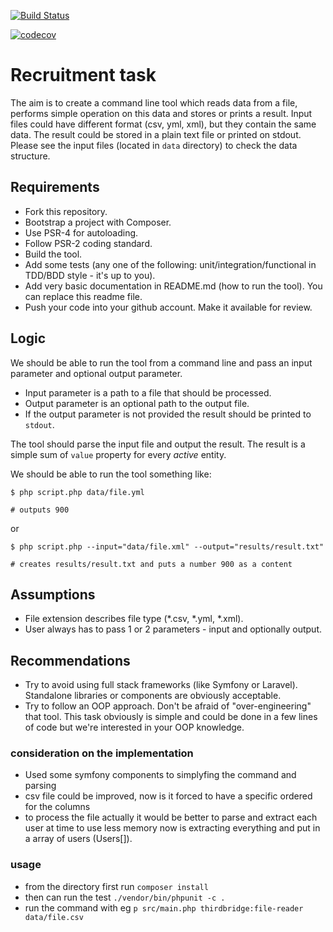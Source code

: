 [![Build Status](https://travis-ci.org/Raffaello/recruitment-task.svg?branch=master)](https://travis-ci.org/Raffaello/recruitment-task)

[![codecov](https://codecov.io/gh/Raffaello/recruitment-task/branch/master/graph/badge.svg)](https://codecov.io/gh/Raffaello/recruitment-task)

# Recruitment task

The aim is to create a command line tool which reads data from a file, performs simple operation on this data and stores or prints a result. Input files could have different format (csv, yml, xml), but they contain the same data. The result could be stored in a plain text file or printed on stdout. Please see the input files (located in `data` directory) to check the data structure.

## Requirements

- Fork this repository.
- Bootstrap a project with Composer.
- Use PSR-4 for autoloading.
- Follow PSR-2 coding standard.
- Build the tool.
- Add some tests (any one of the following: unit/integration/functional in TDD/BDD style - it's up to you).
- Add very basic documentation in README.md (how to run the tool). You can replace this readme file.
- Push your code into your github account. Make it available for review.

## Logic

We should be able to run the tool from a command line and pass an input parameter and optional output parameter.

- Input parameter is a path to a file that should be processed.
- Output parameter is an optional path to the output file.
- If the output parameter is not provided the result should be printed to `stdout`.

The tool should parse the input file and output the result. The result is a simple sum of `value` property for every _active_ entity.

We should be able to run the tool something like:

```
$ php script.php data/file.yml

# outputs 900
```

or

```
$ php script.php --input="data/file.xml" --output="results/result.txt"

# creates results/result.txt and puts a number 900 as a content
```

## Assumptions

- File extension describes file type (*.csv, *.yml, *.xml).
- User always has to pass 1 or 2 parameters - input and optionally output.

## Recommendations

- Try to avoid using full stack frameworks (like Symfony or Laravel). Standalone libraries or components are obviously acceptable.
- Try to follow an OOP approach. Don't be afraid of "over-engineering" that tool. This task obviously is simple and could be done in a few lines of code but we're interested in your OOP knowledge.


### consideration on the implementation

- Used some symfony components to simplyfing the command and parsing
- csv file could be improved, now is it forced to have a specific ordered for the columns
- to process the file actually it would be better to parse and extract each user at time to use less memory
now is extracting everything and put in a array of users  (Users[]). 

### usage

- from the directory first run `composer install`
- then can run the test `./vendor/bin/phpunit -c .`
- run the command with eg `p src/main.php thirdbridge:file-reader data/file.csv`
